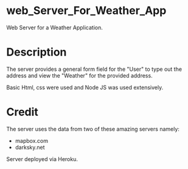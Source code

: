 # web_Server_For_Weather_App
Web Server for a Weather Application.

# Description
The server provides a general form field for the "User" to type out the address and view the "Weather" for the provided address.

Basic Html, css were used and Node JS was used extensively.

# Credit
The server uses the data from two of these amazing servers namely:
- mapbox.com
- darksky.net

Server deployed via Heroku.
